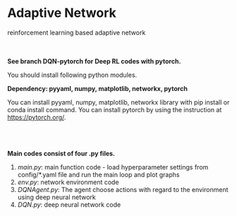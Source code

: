 # Adaptive Network

reinforcement learning based adaptive network 

<br></br>
**See branch DQN-pytorch for Deep RL codes with pytorch.**


You should install following python modules.

**Dependency: pyyaml, numpy, matplotlib, networkx, pytorch**

You can install pyyaml, numpy, matplotlib, networkx library with pip install or conda install command.
You can install pytorch by using the instruction at https://pytorch.org/.
<br></br>
<br></br>



**Main codes consist of four .py files.**
1. *main.py*: main function code - load hyperparameter settings from config/*.yaml file and run the main loop and plot graphs
2. *env.py*: network environment code
3. *DQNAgent.py*: The agent choose actions with regard to the environment using deep neural network
4. *DQN.py*: deep neural network code
